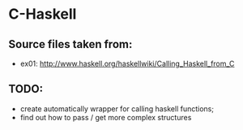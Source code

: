 C-Haskell
=========

Source files taken from:
-----------------------
 * ex01: http://www.haskell.org/haskellwiki/Calling_Haskell_from_C

TODO:
----
 * create automatically wrapper for calling haskell functions;
 * find out how to pass / get more complex structures

